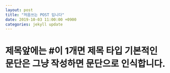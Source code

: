 ```yaml
--- 
layout: post 
title: "처음쓰는 POST 입니다" 
date: 2019-10-03 11:00:00 +0900 
categories: jekyll update 
--- 
```


# 제목앞에는 #이 1개면 제목 타입 기본적인 문단은 그냥 작성하면 문단으로 인식합니다.

